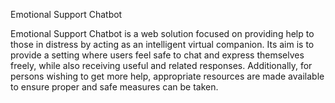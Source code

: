 Emotional Support Chatbot

Emotional Support Chatbot is a web solution focused on providing help to those in distress by acting as an intelligent virtual companion. Its aim is to provide a setting where users feel safe to chat and express themselves freely, while also receiving useful and related responses. Additionally, for persons wishing to get more help, appropriate resources are made available to ensure proper and safe measures can be taken.  
